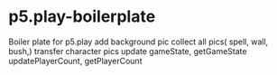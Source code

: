 # p5.play-boilerplate
Boiler plate for p5.play
add background pic
collect all pics( spell, wall, bush,)
transfer character pics
update gameState, getGameState
updatePlayerCount, getPlayerCount